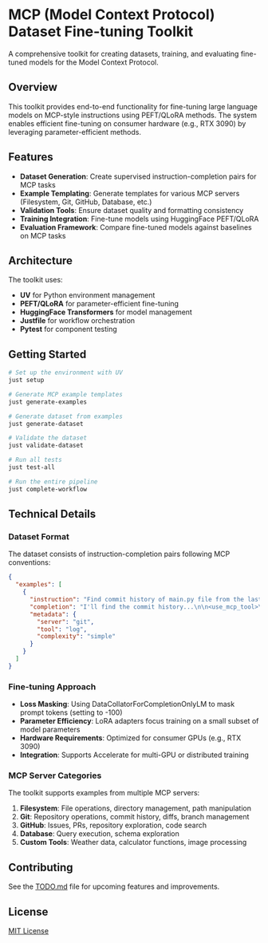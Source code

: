 # MCP (Model Context Protocol) Dataset Fine-tuning Toolkit

A comprehensive toolkit for creating datasets, training, and evaluating fine-tuned models for the Model Context Protocol.

## Overview

This toolkit provides end-to-end functionality for fine-tuning large language models on MCP-style instructions using PEFT/QLoRA methods. The system enables efficient fine-tuning on consumer hardware (e.g., RTX 3090) by leveraging parameter-efficient methods.

## Features

- **Dataset Generation**: Create supervised instruction-completion pairs for MCP tasks
- **Example Templating**: Generate templates for various MCP servers (Filesystem, Git, GitHub, Database, etc.)
- **Validation Tools**: Ensure dataset quality and formatting consistency
- **Training Integration**: Fine-tune models using HuggingFace PEFT/QLoRA
- **Evaluation Framework**: Compare fine-tuned models against baselines on MCP tasks

## Architecture

The toolkit uses:
- **UV** for Python environment management
- **PEFT/QLoRA** for parameter-efficient fine-tuning
- **HuggingFace Transformers** for model management
- **Justfile** for workflow orchestration
- **Pytest** for component testing

## Getting Started

```bash
# Set up the environment with UV
just setup

# Generate MCP example templates
just generate-examples

# Generate dataset from examples
just generate-dataset

# Validate the dataset
just validate-dataset

# Run all tests
just test-all

# Run the entire pipeline
just complete-workflow
```

## Technical Details

### Dataset Format

The dataset consists of instruction-completion pairs following MCP conventions:

```json
{
  "examples": [
    {
      "instruction": "Find commit history of main.py file from the last week",
      "completion": "I'll find the commit history...\n\n<use_mcp_tool>\n<server_name>git</server_name>...",
      "metadata": {
        "server": "git",
        "tool": "log",
        "complexity": "simple"
      }
    }
  ]
}
```

### Fine-tuning Approach

- **Loss Masking**: Using DataCollatorForCompletionOnlyLM to mask prompt tokens (setting to -100)
- **Parameter Efficiency**: LoRA adapters focus training on a small subset of model parameters
- **Hardware Requirements**: Optimized for consumer GPUs (e.g., RTX 3090)
- **Integration**: Supports Accelerate for multi-GPU or distributed training

### MCP Server Categories

The toolkit supports examples from multiple MCP servers:

1. **Filesystem**: File operations, directory management, path manipulation
2. **Git**: Repository operations, commit history, diffs, branch management
3. **GitHub**: Issues, PRs, repository exploration, code search
4. **Database**: Query execution, schema exploration
5. **Custom Tools**: Weather data, calculator functions, image processing

## Contributing

See the [TODO.md](TODO.md) file for upcoming features and improvements.

## License

[MIT License](LICENSE)
